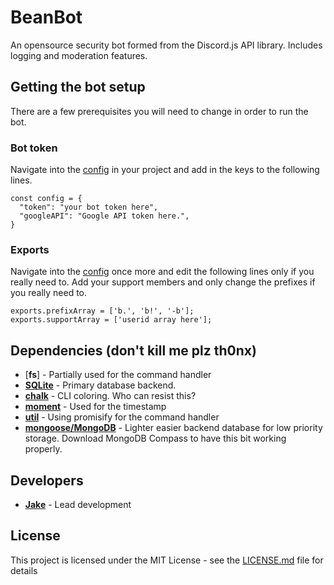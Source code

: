 # BeanBot
An opensource security bot formed from the Discord.js API library. Includes logging and moderation features.

## Getting the bot setup
There are a few prerequisites you will need to change in order to run the bot.

### Bot token
Navigate into the [config](https://github.com/rokosz/BeanBot/blob/master/src/config/config.js) in your project and add in the keys to the following lines.
```
const config = {
  "token": "your bot token here",
  "googleAPI": "Google API token here.",
}
```
### Exports
Navigate into the [config](https://github.com/rokosz/BeanBot/blob/master/src/config/config.js) once more and edit the following lines only if you really need to. Add your support members and only change the prefixes if you really need to.
```
exports.prefixArray = ['b.', 'b!', '-b'];
exports.supportArray = ['userid array here'];
```
## Dependencies (don't kill me plz th0nx)
* [**fs**] - Partially used for the command handler
* [**SQLite**](https://www.npmjs.com/package/sqlite) - Primary database backend.
* [**chalk**](https://www.npmjs.com/package/chalk) - CLI coloring. Who can resist this?
* [**moment**](https://www.npmjs.com/package/moment) - Used for the timestamp
* [**util**](https://www.npmjs.com/package/util) - Using promisify for the command handler
* [**mongoose/MongoDB**](https://www.npmjs.com/package/mongoose) - Lighter easier backend database for low priority storage. Download MongoDB Compass to have this bit working properly.
## Developers
* [**Jake**](https://github.com/rokosz) - Lead development
## License
This project is licensed under the MIT License - see the [LICENSE.md](LICENSE.md) file for details
